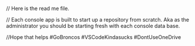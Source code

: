 // Here is the read me file. 

// Each console app is built to start up a  repository from scratch. Aka as the administrator you should be starting fresh with each console data base. 

//Hope that helps #GoBroncos #VSCodeKindasucks #DontUseOneDrive
